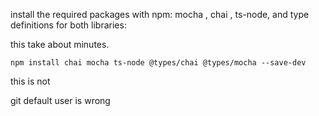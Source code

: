
install the required packages with npm: mocha , chai , ts-node, and type definitions for both libraries:

this take about minutes.
```
npm install chai mocha ts-node @types/chai @types/mocha --save-dev
```

this is not

git default user is wrong
